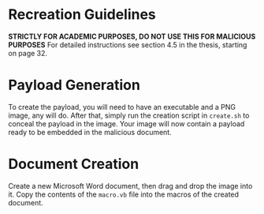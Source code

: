 # Recreation Guidelines
**STRICTLY FOR ACADEMIC PURPOSES, DO NOT USE THIS FOR MALICIOUS PURPOSES**
For detailed instructions see section 4.5 in the thesis, starting on page 32. 

# Payload Generation
To create the payload, you will need to have an executable and a PNG image, any will do.
After that, simply run the creation script in `create.sh` to conceal the payload in the image.
Your image will now contain a payload ready to be embedded in the malicious document.

# Document Creation
Create a new Microsoft Word document, then drag and drop the image into it. Copy the contents of the 
`macro.vb` file into the macros of the created document.
